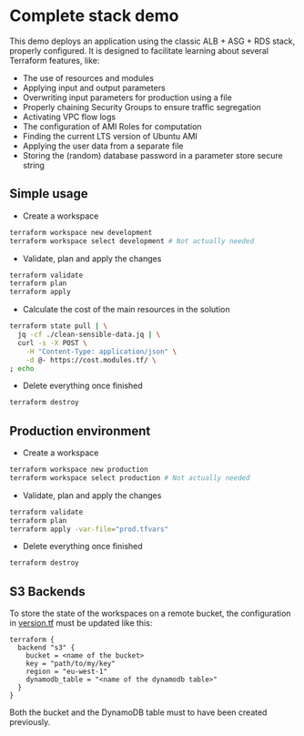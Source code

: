 # Complete stack demo

This demo deploys an application using the classic ALB + ASG + RDS stack, properly configured.
It is designed to facilitate learning about several Terraform features, like:

* The use of resources and modules
* Applying input and output parameters
* Overwriting input parameters for production using a file
* Properly chaining Security Groups to ensure traffic segregation
* Activating VPC flow logs
* The configuration of AMI Roles for computation
* Finding the current LTS version of Ubuntu AMI
* Applying the user data from a separate file
* Storing the (random) database password in a parameter store secure string

## Simple usage

* Create a workspace

```bash
terraform workspace new development
terraform workspace select development # Not actually needed
```

* Validate, plan and apply the changes

```bash
terraform validate
terraform plan
terraform apply
```

* Calculate the cost of the main resources in the solution

```bash
terraform state pull | \
  jq -cf ./clean-sensible-data.jq | \
  curl -s -X POST \
    -H "Content-Type: application/json" \
    -d @- https://cost.modules.tf/ \
; echo
```

* Delete everything once finished

```bash
terraform destroy
```

## Production environment

* Create a workspace

```bash
terraform workspace new production
terraform workspace select production # Not actually needed
```

* Validate, plan and apply the changes

```bash
terraform validate
terraform plan
terraform apply -var-file="prod.tfvars"
```

* Delete everything once finished

```bash
terraform destroy
```

## S3 Backends

To store the state of the workspaces on a remote bucket, the configuration in
[version.tf](versions.tf) must be updated like this:

```hcl
terraform {
  backend "s3" {
    bucket = <name of the bucket>
    key = "path/to/my/key"
    region = "eu-west-1"
    dynamodb_table = "<name of the dynamodb table>"
  }
}
```

Both the bucket and the DynamoDB table must to have been created previously.
